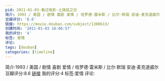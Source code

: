 ```yaml
---
pid: 2011-01-03-看过电影-土拨鼠之日
简介: 1993 / 美国 / 剧情 喜剧 爱情 / 哈罗德·雷米斯 / 比尔·默瑞 安迪·麦克道威尔
豆瓣评分: '8.6'
链接: https://movie.douban.com/subject/1300613/
创建时间: '2011-01-03 16:06:57'
我的评分: '4'
标签: 爱情
评论:
tags: [douban]
categories: [timeline]
---
```

简介:1993 / 美国 / 剧情 喜剧 爱情 / 哈罗德·雷米斯 / 比尔·默瑞 安迪·麦克道威尔
豆瓣评分:8.6
[链接](https://movie.douban.com/subject/1300613/)
我的评分:4
标签:爱情
评论:
